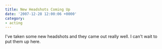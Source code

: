 ```yaml
---
title: New Headshots Coming Up
date: '2007-12-28 12:00:06 +0000'
category:
- acting
---
```

I've taken some new headshots and they came out really well.  I can't wait to
put them up here.
